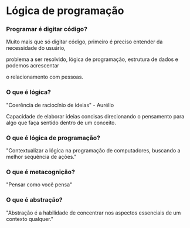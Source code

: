 # Lógica de programação

### Programar é digitar código?

Muito mais que só digitar código, primeiro é preciso entender da necessidade do usuário,

problema a ser resolvido, lógica de programação, estrutura de dados e podemos acrescentar 

o relacionamento com pessoas.



### O que é lógica?

"Coerência de raciocínio de ideias" - Aurélio

Capacidade de elaborar ideias concisas direcionando o pensamento para algo que faça sentido dentro de um conceito.



### O que é lógica de programação?

"Contextualizar a lógica na programação de computadores, buscando a melhor sequência de ações."



### O que é metacognição?

"Pensar como você pensa"



### O que é abstração?

"Abstração é a habilidade de concentrar nos aspectos essenciais de um contexto qualquer."